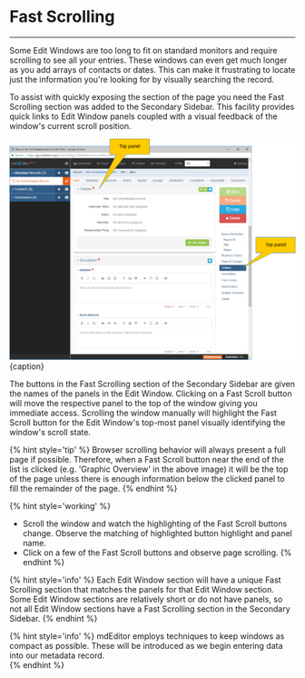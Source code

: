# Fast Scrolling
--- 

Some Edit Windows are too long to fit on standard monitors and require scrolling to see all your entries.  These windows can even get much longer as you add arrays of contacts or dates.  This can make it frustrating to locate just the information you're looking for by visually searching the record.

To assist with quickly exposing the section of the page you need the Fast Scrolling section was added to the Secondary Sidebar.  This facility provides quick links to Edit Window panels coupled with a visual feedback of the window's current scroll position.  

![Secondary Sidebar Fast Scrolling Facility](/assets/get-started/fast-scrolling.png){caption}

The buttons in the Fast Scrolling section of the Secondary Sidebar are given the names of the panels in the Edit Window.  Clicking on a Fast Scroll button will move the respective panel to the top of the window giving you immediate access.  Scrolling the window manually will highlight the Fast Scroll button for the Edit Window's top-most panel visually identifying the window's scroll state. 

{% hint style='tip' %}
  Browser scrolling behavior will always present a full page if possible.  Therefore, when a Fast Scroll button near the end of the list is clicked (e.g. 'Graphic Overview' in the above image) it will be the top of the page unless there is enough information below the clicked panel to fill the remainder of the page.
{% endhint %} 

{% hint style='working' %}
  * Scroll the window and watch the highlighting of the Fast Scroll buttons change.  Observe the matching of highlighted button highlight and panel name.
  * Click on a few of the Fast Scroll buttons and observe page scrolling. 
{% endhint %}

{% hint style='info' %}
  Each Edit Window section will have a unique Fast Scrolling section that matches the panels for that Edit Window section.  Some Edit Window sections are relatively short or do not have panels, so not all Edit Window sections have a Fast Scrolling section in the Secondary Sidebar. 
{% endhint %}

{% hint style='info' %}
mdEditor employs techniques to keep windows as compact as possible.  These will be introduced as we begin entering data into our metadata record.  
{% endhint %}
